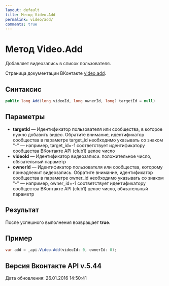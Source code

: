 ```yaml
---
layout: default
title: Метод Video.Add
permalink: video/add/
comments: true
---
```

# Метод Video.Add
Добавляет видеозапись в список пользователя.

Страница документации ВКонтакте [video.add](https://vk.com/dev/video.add).

## Синтаксис
``` csharp
public long Add(long videoId, long ownerId, long? targetId = null)
```

## Параметры
+ **targetId** — Идентификатор пользователя или сообщества, в которое нужно добавить видео. 
Обратите внимание, идентификатор сообщества в параметре target_id необходимо указывать со знаком "-" — например, target_id=-1 соответствует идентификатору сообщества ВКонтакте API (club1)  целое число
+ **videoId** — Идентификатор видеозаписи. положительное число, обязательный параметр
+ **ownerId** — Идентификатор пользователя или сообщества, которому принадлежит видеозапись. Обратите внимание, идентификатор сообщества в параметре owner_id необходимо указывать со знаком "-" — например, owner_id=-1 соответствует идентификатору сообщества ВКонтакте API (club1)  целое число, обязательный параметр

## Результат
После успешного выполнения возвращает **true**.

## Пример
``` csharp
var add = _api.Video.Add(videoId: 0, ownerId: 0);
```

## Версия Вконтакте API v.5.44
Дата обновления: 26.01.2016 14:50:41

